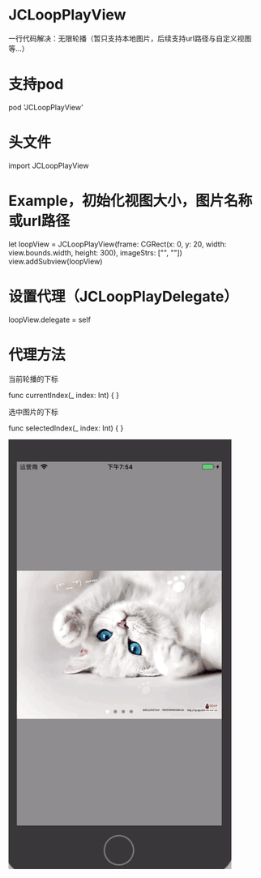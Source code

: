 # JCLoopPlayView
一行代码解决：无限轮播（暂只支持本地图片，后续支持url路径与自定义视图等...）

# 支持pod

pod 'JCLoopPlayView'

# 头文件

import JCLoopPlayView

# Example，初始化视图大小，图片名称或url路径

let loopView = JCLoopPlayView(frame: CGRect(x: 0, y: 20, width: view.bounds.width, height: 300), imageStrs: ["", ""])
view.addSubview(loopView)

# 设置代理（JCLoopPlayDelegate）

loopView.delegate = self

# 代理方法

当前轮播的下标

func currentIndex(_ index: Int) { }

选中图片的下标

func selectedIndex(_ index: Int) { }

![image](https://github.com/JC2018424/JCLoopPlayView/blob/master/Example/loop/vv.gif)
